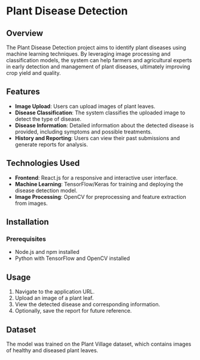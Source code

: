 # Plant Disease Detection

## Overview

The Plant Disease Detection project aims to identify plant diseases using machine learning techniques. By leveraging image processing and classification models, the system can help farmers and agricultural experts in early detection and management of plant diseases, ultimately improving crop yield and quality.

## Features

- **Image Upload**: Users can upload images of plant leaves.
- **Disease Classification**: The system classifies the uploaded image to detect the type of disease.
- **Disease Information**: Detailed information about the detected disease is provided, including symptoms and possible treatments.
- **History and Reporting**: Users can view their past submissions and generate reports for analysis.

## Technologies Used

- **Frontend**: React.js for a responsive and interactive user interface.
- **Machine Learning**: TensorFlow/Keras for training and deploying the disease detection model.
- **Image Processing**: OpenCV for preprocessing and feature extraction from images.

## Installation

### Prerequisites

- Node.js and npm installed
- Python with TensorFlow and OpenCV installed

## Usage

1. Navigate to the application URL.
2. Upload an image of a plant leaf.
3. View the detected disease and corresponding information.
4. Optionally, save the report for future reference.

## Dataset

The model was trained on the Plant Village dataset, which contains images of healthy and diseased plant leaves.
